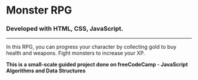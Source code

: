 # Monster RPG
### Developed with HTML, CSS, JavaScript.  
<hr>

In this RPG, you can progress your character by collecting gold to buy health and weapons. Fight monsters to increase your XP.

**This is a small-scale guided project done on freeCodeCamp - JavaScript Algorithms and Data Structures**
